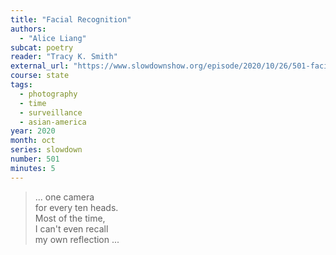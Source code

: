 ```yaml
---
title: "Facial Recognition"
authors:
  - "Alice Liang"
subcat: poetry
reader: "Tracy K. Smith"
external_url: "https://www.slowdownshow.org/episode/2020/10/26/501-facial-recognition"
course: state
tags:
  - photography
  - time
  - surveillance 
  - asian-america
year: 2020
month: oct
series: slowdown
number: 501
minutes: 5
---
```


> ... one camera  
for every ten heads.  
Most of the time,  
I can't even recall  
my own reflection ...
